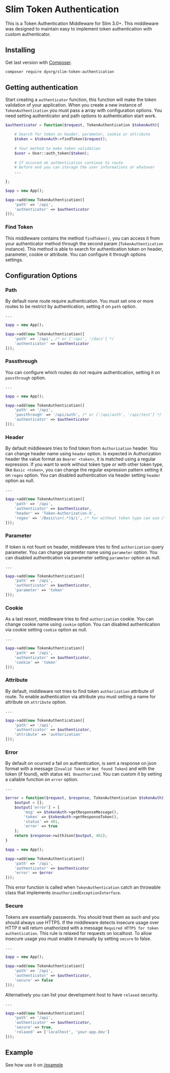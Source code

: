 # Slim Token Authentication

This is a Token Authentication Middleware for Slim 3.0+. 
This middleware was designed to maintain easy to implement token authentication with custom authenticator.  

## Installing

Get last version with [Composer](http://getcomposer.org "Composer").

```bash
composer require dyorg/slim-token-authentication
```

## Getting authentication

Start creating a `authenticator` function, this function will make the token validation of your application.
When you create a new instance of `TokenAuthentication` you must pass a array with configuration options. 
You need setting authenticator and path options to authentication start work.

```php
$authenticator = function($request, TokenAuthentication $tokenAuth){

    # Search for token on header, parameter, cookie or attribute
    $token = $tokenAuth->findToken($request);
    
    # Your method to make token validation
    $user = User::auth_token($token);
    
    # If occured ok authentication continue to route
    # before end you can storage the user informations or whatever
    ...
    
};

$app = new App();

$app->add(new TokenAuthentication([
    'path' => '/api',
    'authenticator' => $authenticator
]));
```

### Find Token

This middleware contains the method `findToken()`, you can access it from your authenticator method through the second param (`TokenAuthentication` instance). 
This method is able to search for authentication token on header, parameter, cookie or attribute.
You can configure it through options settings.

## Configuration Options

### Path

By default none route require authentication. 
You must set one or more routes to be restrict by authentication, setting it on `path` option.
 
```php
...

$app = new App();

$app->add(new TokenAuthentication([
    'path' => '/api', /* or ['/api', '/docs'] */
    'authenticator' => $authenticator
]));
```

### Passthrough

You can configure which routes do not require authentication, setting it on `passthrough` option.

```php
...

$app = new App();

$app->add(new TokenAuthentication([
    'path' => '/api',
    'passthrough' => '/api/auth', /* or ['/api/auth', '/api/test'] */
    'authenticator' => $authenticator
]));
```

### Header

By default middleware tries to find token from `Authorization` header. You can change header name using `header` option.
Is expected in Authorization header the value format as `Bearer <token>`, it is matched using a regular expression. 
If you want to work without token type or with other token type, like `Basic <token>`, 
you can change the regular expression pattern setting it on `regex` option.
You can disabled authentication via header setting `header` option as null.

```php
...

$app->add(new TokenAuthentication([
    'path' => '/api',
    'authenticator' => $authenticator,
    'header' => 'Token-Authorization-X',
    'regex' => '/Basic\s+(.*)$/i', /* for without token type can use /\s+(.*)$/i */
]));
```

### Parameter

If token is not fount on header, middleware tries to find `authorization` query parameter. 
You can change parameter name using `parameter` option. 
You can disabled authentication via parameter setting `parameter` option as null.

```php
...

$app->add(new TokenAuthentication([
    'path' => '/api',
    'authenticator' => $authenticator,
    'parameter' => 'token'
]));
```

### Cookie

As a last resort, middleware tries to find `authorization` cookie. 
You can change cookie name using `cookie` option. 
You can disabled authentication via cookie setting `cookie` option as null.

```php
...

$app->add(new TokenAuthentication([
    'path' => '/api',
    'authenticator' => $authenticator,
    'cookie' => 'token'
]));
```

### Attribute

By default, middleware not tries to find token `authorization` attribute of route.
To enable authentication via attribute you must setting a name for attribute on `attribute` option.

```php
...

$app->add(new TokenAuthentication([
    'path' => '/api',
    'authenticator' => $authenticator,
    'attribute' => 'authorization'
]));
```

### Error

By default on ocurred a fail on authentication, is sent a response on json format with a message (`Invalid Token` or `Not found Token`) and with the token (if found), with status `401 Unauthorized`.
You can custom it by setting a callable function on `error` option.

```php
...

$error = function($request, $response, TokenAuthentication $tokenAuth) {
    $output = [];
    $output['error'] = [
        'msg' => $tokenAuth->getResponseMessage(),
        'token' => $tokenAuth->getResponseToken(),
        'status' => 401,
        'error' => true
    ];
    return $response->withJson($output, 401);
}

$app = new App();

$app->add(new TokenAuthentication([
    'path' => '/api',
    'authenticator' => $authenticator
    'error' => $error
]));
```

This error function is called when `TokenAuthentication` catch an throwable class that implements `UnauthorizedExceptionInterface`.

### Secure

Tokens are essentially passwords. You should treat them as such and you should always use HTTPS. 
If the middleware detects insecure usage over HTTP it will return unathorized with a message `Required HTTPS for token authentication`. 
This rule is relaxed for requests on localhost. To allow insecure usage you must enable it manually by setting `secure` to false.

```php
...

$app = new App();

$app->add(new TokenAuthentication([
    'path' => '/api',
    'authenticator' => $authenticator,
    'secure' => false
]));
```

Alternatively you can list your development host to have `relaxed` security.

```php
...

$app->add(new TokenAuthentication([
    'path' => '/api',
    'authenticator' => $authenticator,
    'secure' => true,
    'relaxed' => ['localhost', 'your-app.dev']
]));
```

## Example

See how use it on [/example](https://github.com/dyorg/slim-token-authentication/tree/master/example)
